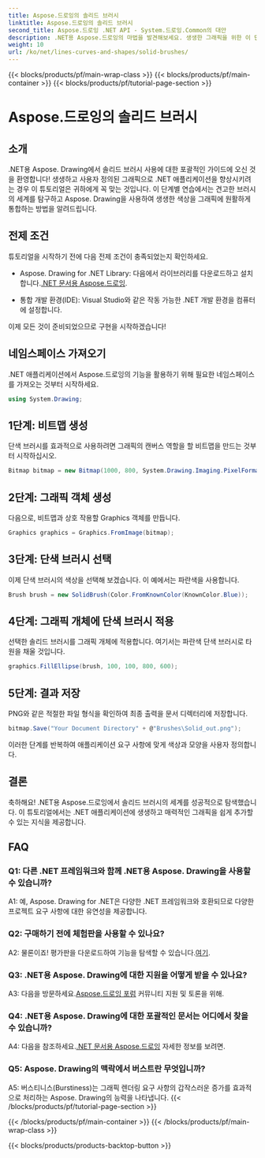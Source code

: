 ```yaml
---
title: Aspose.드로잉의 솔리드 브러시
linktitle: Aspose.드로잉의 솔리드 브러시
second_title: Aspose.드로잉 .NET API - System.드로잉.Common의 대안
description: .NET용 Aspose.드로잉의 마법을 발견해보세요. 생생한 그래픽을 위한 이 단계별 가이드에서 솔리드 브러시를 마스터하세요.
weight: 10
url: /ko/net/lines-curves-and-shapes/solid-brushes/
---
```


{{< blocks/products/pf/main-wrap-class >}}
{{< blocks/products/pf/main-container >}}
{{< blocks/products/pf/tutorial-page-section >}}

# Aspose.드로잉의 솔리드 브러시

## 소개

.NET용 Aspose. Drawing에서 솔리드 브러시 사용에 대한 포괄적인 가이드에 오신 것을 환영합니다! 생생하고 사용자 정의된 그래픽으로 .NET 애플리케이션을 향상시키려는 경우 이 튜토리얼은 귀하에게 꼭 맞는 것입니다. 이 단계별 연습에서는 견고한 브러시의 세계를 탐구하고 Aspose. Drawing을 사용하여 생생한 색상을 그래픽에 원활하게 통합하는 방법을 알려드립니다.

## 전제 조건

튜토리얼을 시작하기 전에 다음 전제 조건이 충족되었는지 확인하세요.

-  Aspose. Drawing for .NET Library: 다음에서 라이브러리를 다운로드하고 설치합니다.[.NET 문서용 Aspose.드로잉](https://reference.aspose.com/drawing/net/).

- 통합 개발 환경(IDE): Visual Studio와 같은 작동 가능한 .NET 개발 환경을 컴퓨터에 설정합니다.

이제 모든 것이 준비되었으므로 구현을 시작하겠습니다!

## 네임스페이스 가져오기

.NET 애플리케이션에서 Aspose.드로잉의 기능을 활용하기 위해 필요한 네임스페이스를 가져오는 것부터 시작하세요.

```csharp
using System.Drawing;
```

## 1단계: 비트맵 생성

단색 브러시를 효과적으로 사용하려면 그래픽의 캔버스 역할을 할 비트맵을 만드는 것부터 시작하십시오.

```csharp
Bitmap bitmap = new Bitmap(1000, 800, System.Drawing.Imaging.PixelFormat.Format32bppPArgb);
```

## 2단계: 그래픽 객체 생성

다음으로, 비트맵과 상호 작용할 Graphics 객체를 만듭니다.

```csharp
Graphics graphics = Graphics.FromImage(bitmap);
```

## 3단계: 단색 브러시 선택

이제 단색 브러시의 색상을 선택해 보겠습니다. 이 예에서는 파란색을 사용합니다.

```csharp
Brush brush = new SolidBrush(Color.FromKnownColor(KnownColor.Blue));
```

## 4단계: 그래픽 개체에 단색 브러시 적용

선택한 솔리드 브러시를 그래픽 개체에 적용합니다. 여기서는 파란색 단색 브러시로 타원을 채울 것입니다.

```csharp
graphics.FillEllipse(brush, 100, 100, 800, 600);
```

## 5단계: 결과 저장

PNG와 같은 적절한 파일 형식을 확인하여 최종 출력을 문서 디렉터리에 저장합니다.

```csharp
bitmap.Save("Your Document Directory" + @"Brushes\Solid_out.png");
```

이러한 단계를 반복하여 애플리케이션 요구 사항에 맞게 색상과 모양을 사용자 정의합니다.

## 결론

축하해요! .NET용 Aspose.드로잉에서 솔리드 브러시의 세계를 성공적으로 탐색했습니다. 이 튜토리얼에서는 .NET 애플리케이션에 생생하고 매력적인 그래픽을 쉽게 추가할 수 있는 지식을 제공합니다.

## FAQ

### Q1: 다른 .NET 프레임워크와 함께 .NET용 Aspose. Drawing을 사용할 수 있습니까?

A1: 예, Aspose. Drawing for .NET은 다양한 .NET 프레임워크와 호환되므로 다양한 프로젝트 요구 사항에 대한 유연성을 제공합니다.

### Q2: 구매하기 전에 체험판을 사용할 수 있나요?

A2: 물론이죠! 평가판을 다운로드하여 기능을 탐색할 수 있습니다.[여기](https://releases.aspose.com/).

### Q3: .NET용 Aspose. Drawing에 대한 지원을 어떻게 받을 수 있나요?

 A3: 다음을 방문하세요.[Aspose.드로잉 포럼](https://forum.aspose.com/c/diagram/17) 커뮤니티 지원 및 토론을 위해.

### Q4: .NET용 Aspose. Drawing에 대한 포괄적인 문서는 어디에서 찾을 수 있습니까?

A4: 다음을 참조하세요.[.NET 문서용 Aspose.드로잉](https://reference.aspose.com/drawing/net/) 자세한 정보를 보려면.

### Q5: Aspose. Drawing의 맥락에서 버스트란 무엇입니까?

A5: 버스티니스(Burstiness)는 그래픽 렌더링 요구 사항의 갑작스러운 증가를 효과적으로 처리하는 Aspose. Drawing의 능력을 나타냅니다.
{{< /blocks/products/pf/tutorial-page-section >}}

{{< /blocks/products/pf/main-container >}}
{{< /blocks/products/pf/main-wrap-class >}}

{{< blocks/products/products-backtop-button >}}
